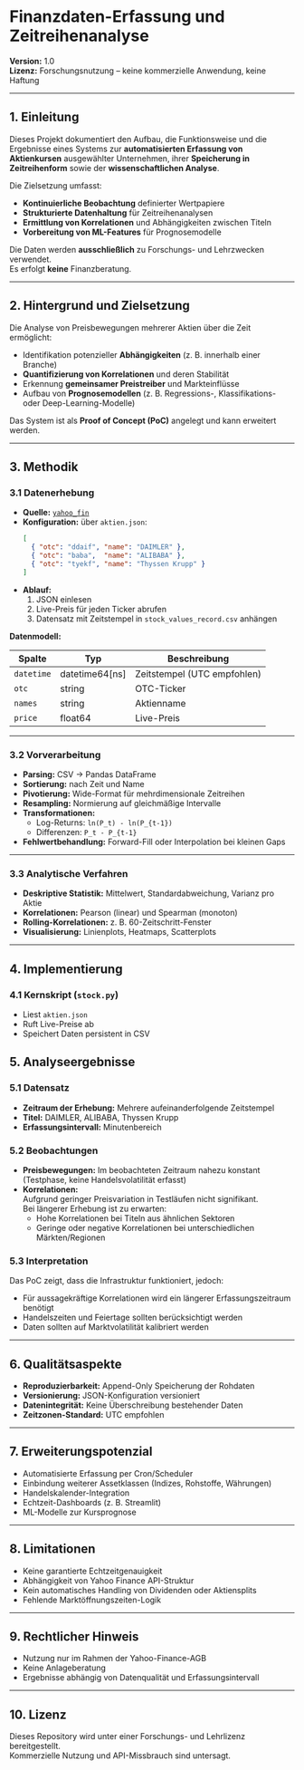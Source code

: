 # Finanzdaten-Erfassung und Zeitreihenanalyse

**Version:** 1.0  
**Lizenz:** Forschungsnutzung – keine kommerzielle Anwendung, keine Haftung

---

## 1. Einleitung

Dieses Projekt dokumentiert den Aufbau, die Funktionsweise und die Ergebnisse eines Systems zur **automatisierten Erfassung von Aktienkursen** ausgewählter Unternehmen, ihrer **Speicherung in Zeitreihenform** sowie der **wissenschaftlichen Analyse**.

Die Zielsetzung umfasst:
- **Kontinuierliche Beobachtung** definierter Wertpapiere
- **Strukturierte Datenhaltung** für Zeitreihenanalysen
- **Ermittlung von Korrelationen** und Abhängigkeiten zwischen Titeln
- **Vorbereitung von ML-Features** für Prognosemodelle

Die Daten werden **ausschließlich** zu Forschungs- und Lehrzwecken verwendet.  
Es erfolgt **keine** Finanzberatung.

---

## 2. Hintergrund und Zielsetzung

Die Analyse von Preisbewegungen mehrerer Aktien über die Zeit ermöglicht:
- Identifikation potenzieller **Abhängigkeiten** (z. B. innerhalb einer Branche)
- **Quantifizierung von Korrelationen** und deren Stabilität
- Erkennung **gemeinsamer Preistreiber** und Markteinflüsse
- Aufbau von **Prognosemodellen** (z. B. Regressions-, Klassifikations- oder Deep-Learning-Modelle)

Das System ist als **Proof of Concept (PoC)** angelegt und kann erweitert werden.

---

## 3. Methodik

### 3.1 Datenerhebung
- **Quelle:** [`yahoo_fin`](https://theautomatic.net/yahoo_fin-documentation/)
- **Konfiguration:** über `aktien.json`:
    ```json
    [
      { "otc": "ddaif", "name": "DAIMLER" },
      { "otc": "baba",  "name": "ALIBABA" },
      { "otc": "tyekf", "name": "Thyssen Krupp" }
    ]
    ```
- **Ablauf:** 
  1. JSON einlesen
  2. Live-Preis für jeden Ticker abrufen
  3. Datensatz mit Zeitstempel in `stock_values_record.csv` anhängen

**Datenmodell:**

| Spalte     | Typ           | Beschreibung                                   |
|------------|---------------|------------------------------------------------|
| `datetime` | datetime64[ns] | Zeitstempel (UTC empfohlen)                   |
| `otc`      | string        | OTC-Ticker                                     |
| `names`    | string        | Aktienname                                     |
| `price`    | float64       | Live-Preis                                     |

---

### 3.2 Vorverarbeitung
- **Parsing:** CSV → Pandas DataFrame
- **Sortierung:** nach Zeit und Name
- **Pivotierung:** Wide-Format für mehrdimensionale Zeitreihen
- **Resampling:** Normierung auf gleichmäßige Intervalle
- **Transformationen:** 
  - Log-Returns: `ln(P_t) - ln(P_{t-1})`
  - Differenzen: `P_t - P_{t-1}`
- **Fehlwertbehandlung:** Forward-Fill oder Interpolation bei kleinen Gaps

---

### 3.3 Analytische Verfahren
- **Deskriptive Statistik:** Mittelwert, Standardabweichung, Varianz pro Aktie
- **Korrelationen:** Pearson (linear) und Spearman (monoton)
- **Rolling-Korrelationen:** z. B. 60-Zeitschritt-Fenster
- **Visualisierung:** Linienplots, Heatmaps, Scatterplots

---

## 4. Implementierung

### 4.1 Kernskript (`stock.py`)
- Liest `aktien.json`
- Ruft Live-Preise ab
- Speichert Daten persistent in CSV

## 5. Analyseergebnisse

### 5.1 Datensatz
- **Zeitraum der Erhebung:** Mehrere aufeinanderfolgende Zeitstempel  
- **Titel:** DAIMLER, ALIBABA, Thyssen Krupp  
- **Erfassungsintervall:** Minutenbereich  

### 5.2 Beobachtungen
- **Preisbewegungen:** Im beobachteten Zeitraum nahezu konstant (Testphase, keine Handelsvolatilität erfasst)  
- **Korrelationen:**  
  Aufgrund geringer Preisvariation in Testläufen nicht signifikant.  
  Bei längerer Erhebung ist zu erwarten:
  - Hohe Korrelationen bei Titeln aus ähnlichen Sektoren
  - Geringe oder negative Korrelationen bei unterschiedlichen Märkten/Regionen  

### 5.3 Interpretation
Das PoC zeigt, dass die Infrastruktur funktioniert, jedoch:  
- Für aussagekräftige Korrelationen wird ein längerer Erfassungszeitraum benötigt  
- Handelszeiten und Feiertage sollten berücksichtigt werden  
- Daten sollten auf Marktvolatilität kalibriert werden  

---

## 6. Qualitätsaspekte
- **Reproduzierbarkeit:** Append-Only Speicherung der Rohdaten  
- **Versionierung:** JSON-Konfiguration versioniert  
- **Datenintegrität:** Keine Überschreibung bestehender Daten  
- **Zeitzonen-Standard:** UTC empfohlen  

---

## 7. Erweiterungspotenzial
- Automatisierte Erfassung per Cron/Scheduler  
- Einbindung weiterer Assetklassen (Indizes, Rohstoffe, Währungen)  
- Handelskalender-Integration  
- Echtzeit-Dashboards (z. B. Streamlit)  
- ML-Modelle zur Kursprognose  

---

## 8. Limitationen
- Keine garantierte Echtzeitgenauigkeit  
- Abhängigkeit von Yahoo Finance API-Struktur  
- Kein automatisches Handling von Dividenden oder Aktiensplits  
- Fehlende Marktöffnungszeiten-Logik  

---

## 9. Rechtlicher Hinweis
- Nutzung nur im Rahmen der Yahoo-Finance-AGB  
- Keine Anlageberatung  
- Ergebnisse abhängig von Datenqualität und Erfassungsintervall  

---

## 10. Lizenz
Dieses Repository wird unter einer Forschungs- und Lehrlizenz bereitgestellt.  
Kommerzielle Nutzung und API-Missbrauch sind untersagt.  

